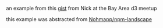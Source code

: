 an example from this [gist](https://gist.github.com/Nohmapp/8e34ea71a15d127e2b3169e858942fca) from Nick at the Bay Area d3 meetup


this example was abstracted from [Nohmapp/npm-landscape](https://github.com/Nohmapp/npm-landscape)